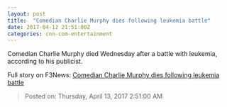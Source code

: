 ```yaml
---
layout: post
title:  "Comedian Charlie Murphy dies following leukemia battle"
date: 2017-04-12 21:51:00Z
categories: cnn-com-entertainment
---
```


Comedian Charlie Murphy died Wednesday after a battle with leukemia, according to his publicist.


Full story on F3News: [Comedian Charlie Murphy dies following leukemia battle](http://www.f3nws.com/n/AsCHvF)

> Posted on: Thursday, April 13, 2017 2:51:00 AM
